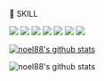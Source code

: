 
<!--
**noel88/noel88** is a ✨ _special_ ✨ repository because its `README.md` (this file) appears on your GitHub profile.

Here are some ideas to get you started:

- 🔭 I’m currently working on ...
- 🌱 I’m currently learning ...
- 👯 I’m looking to collaborate on ...
- 🤔 I’m looking for help with ...
- 💬 Ask me about ...
- 📫 How to reach me: ...
- 😄 Pronouns: ...
- ⚡ Fun fact: ...
-->

🌱 SKILL

<img src="https://img.shields.io/badge/Java-007396?style=flat-square&logo=Java&logoColor=white"/> <img src="https://img.shields.io/badge/Swift-F05138?style=flat-square&logo=Swift&logoColor=black"/> <img src="https://img.shields.io/badge/Kotlin-7F52FF?style=flat-square&logo=Kotlin&logoColor=black"/> <img src="https://img.shields.io/badge/JavaScript-F7DF1E?style=flat-square&logo=JavaScript&logoColor=black"/>
 <img src="https://img.shields.io/badge/Android-3DDC84?style=flat-square&logo=Android&logoColor=black"/> <img src="https://img.shields.io/badge/Git-F05032?style=flat-square&logo=Git&logoColor=black"/> 
<img src="https://img.shields.io/badge/Docker-2496ED?style=flat-square&logo=Docker&logoColor=black"/>
 



[![noel88's github stats](https://github-readme-stats.vercel.app/api/top-langs/?username=noel88&show_icons=true&hide_border=true&title_color=004386&icon_color=004386&layout=compact)](https://github.com/noel88)

![noel88's github stats](https://github-readme-stats.vercel.app/api?username=noel88&show_icons=true)
